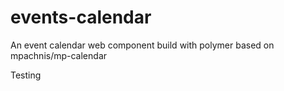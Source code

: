 # events-calendar
An event calendar web component build with polymer based on mpachnis/mp-calendar

Testing